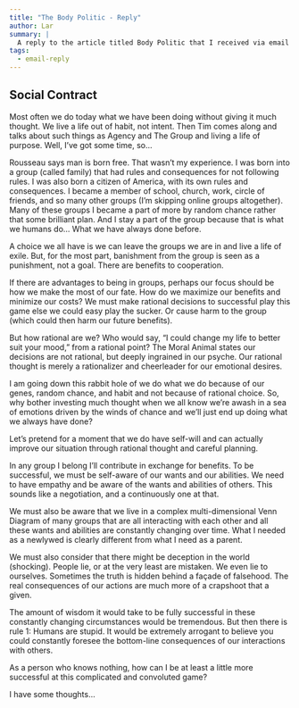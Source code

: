 ```yaml
---
title: "The Body Politic - Reply"
author: Lar
summary: |
  A reply to the article titled Body Politic that I received via email
tags:
  - email-reply
---
```


## Social Contract

Most often we do today what we have been doing without giving it much thought. We live a life out of habit, not intent. Then Tim comes along and talks about such things as Agency and The Group and living a life of purpose. Well, I’ve got some time, so…

Rousseau says man is born free. That wasn’t my experience. I was born into a group (called family) that had rules and consequences for not following rules. I was also born a citizen of America, with its own rules and consequences. I became a member of school, church, work, circle of friends, and so many other groups (I’m skipping online groups altogether). Many of these groups I became a part of more by random chance rather that some brilliant plan. And I stay a part of the group because that is what we humans do… What we have always done before.

A choice we all have is we can leave the groups we are in and live a life of exile. But, for the most part, banishment from the group is seen as a punishment, not a goal. There are benefits to cooperation.

If there are advantages to being in groups, perhaps our focus should be how we make the most of our fate. How do we maximize our benefits and minimize our costs? We must make rational decisions to successful play this game else we could easy play the sucker. Or cause harm to the group (which could then harm our future benefits).

But how rational are we? Who would say, “I could change my life to better suit your mood,” from a rational point? The Moral Animal states our decisions are not rational, but deeply ingrained in our psyche. Our rational thought is merely a rationalizer and cheerleader for our emotional desires.

I am going down this rabbit hole of we do what we do because of our genes, random chance, and habit and not because of rational choice. So, why bother investing much thought when we all know we’re awash in a sea of emotions driven by the winds of chance and we’ll just end up doing what we always have done?

Let’s pretend for a moment that we do have self-will and can actually improve our situation through rational thought and careful planning.

In any group I belong I’ll contribute in exchange for benefits. To be successful, we must be self-aware of our wants and our abilities. We need to have empathy and be aware of the wants and abilities of others. This sounds like a negotiation, and a continuously one at that.

We must also be aware that we live in a complex multi-dimensional Venn Diagram of many groups that are all interacting with each other and all these wants and abilities are constantly changing over time. What I needed as a newlywed is clearly different from what I need as a parent.

We must also consider that there might be deception in the world (shocking). People lie, or at the very least are mistaken. We even lie to ourselves. Sometimes the truth is hidden behind a façade of falsehood. The real consequences of our actions are much more of a crapshoot that a given.

The amount of wisdom it would take to be fully successful in these constantly changing circumstances would be tremendous. But then there is rule 1: Humans are stupid. It would be extremely arrogant to believe you could constantly foresee the bottom-line consequences of our interactions with others.

As a person who knows nothing, how can I be at least a little more successful at this complicated and convoluted game?

I have some thoughts…
